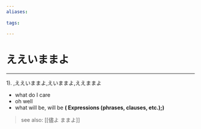 ```yaml
---
aliases:
    
tags:
    
---
```


# ええいままよ
---
1).
,ええいままよ,えいままよ,ええままよ

- what do I care
- oh well
- what will be, will be
**( Expressions (phrases, clauses, etc.);)**
> see also:  [[儘よ ままよ]]
            